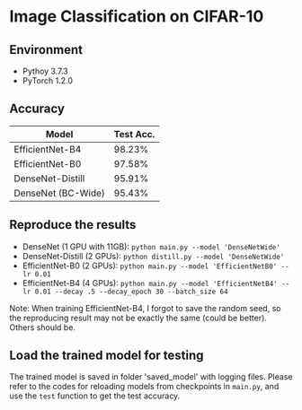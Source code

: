 # Image Classification on CIFAR-10


## Environment
- Pythoy 3.7.3
- PyTorch 1.2.0

## Accuracy
| Model             | Test Acc.   |
| ----------------- | ----------- |
| EfficientNet-B4   | 98.23%      |
| EfficientNet-B0   | 97.58%      |
| DenseNet-Distill  | 95.91%      |
| DenseNet (BC-Wide)| 95.43%      |

## Reproduce the results
* DenseNet (1 GPU with 11GB):
`python main.py --model 'DenseNetWide'`
* DenseNet-Distill (2 GPUs): `python distill.py --model 'DenseNetWide'`
* EfficientNet-B0 (2 GPUs): `python main.py --model 'EfficientNetB0' --lr 0.01`
* EfficientNet-B4 (4 GPUs): `python main.py --model 'EfficientNetB4' --lr 0.01 --decay .5 --decay_epoch 30 --batch_size 64`

Note: When training EfficientNet-B4, I forgot to save the random seed, so the reproducing result may not be exactly the same (could be better). Others should be.

## Load the trained model for testing

The trained model is saved in folder 'saved_model' with logging files. Please refer to the codes for reloading models from checkpoints in `main.py`, and use the `test` function to get the test accuracy.
